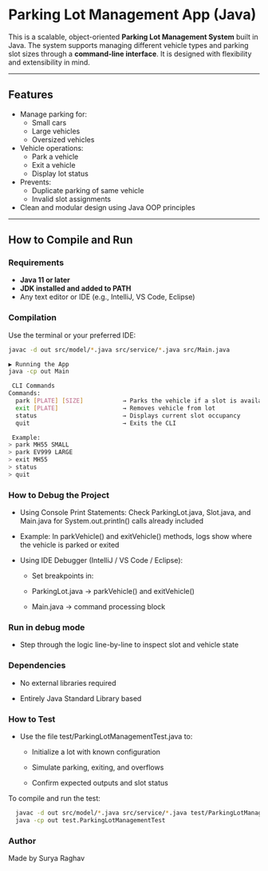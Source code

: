 #  Parking Lot Management App (Java)

This is a scalable, object-oriented **Parking Lot Management System** built in Java. 
The system supports managing different vehicle types and parking slot sizes through a **command-line interface**. 
It is designed with flexibility and extensibility in mind.

---

##  Features

- Manage parking for:
  - Small cars
  - Large vehicles
  - Oversized vehicles
- Vehicle operations:
  - Park a vehicle
  - Exit a vehicle
  - Display lot status
- Prevents:
  - Duplicate parking of same vehicle
  - Invalid slot assignments
- Clean and modular design using Java OOP principles

---

##  How to Compile and Run

###  Requirements

- **Java 11 or later**
- **JDK installed and added to PATH**
- Any text editor or IDE (e.g., IntelliJ, VS Code, Eclipse)

### Compilation

Use the terminal or your preferred IDE:

```bash
javac -d out src/model/*.java src/service/*.java src/Main.java

▶ Running the App
java -cp out Main

 CLI Commands
Commands:
  park [PLATE] [SIZE]           → Parks the vehicle if a slot is available
  exit [PLATE]                  → Removes vehicle from lot
  status                        → Displays current slot occupancy
  quit                          → Exits the CLI

 Example:
> park MH55 SMALL
> park EV999 LARGE
> exit MH55
> status
> quit
```

###  How to Debug the Project
- Using Console Print Statements:
Check ParkingLot.java, Slot.java, and Main.java for System.out.println() calls already included

- Example: In parkVehicle() and exitVehicle() methods, logs show where the vehicle is parked or exited

- Using IDE Debugger (IntelliJ / VS Code / Eclipse):
  - Set breakpoints in:

  - ParkingLot.java → parkVehicle() and exitVehicle()

  - Main.java → command processing block

### Run in debug mode

  - Step through the logic line-by-line to inspect slot and vehicle state

###  Dependencies
- No external libraries required

- Entirely Java Standard Library based

###  How to Test
- Use the file test/ParkingLotManagementTest.java to:

  - Initialize a lot with known configuration

  - Simulate parking, exiting, and overflows

  - Confirm expected outputs and slot status

To compile and run the test:
``` bash
  javac -d out src/model/*.java src/service/*.java test/ParkingLotManagementTest.java
  java -cp out test.ParkingLotManagementTest
```
###  Author
Made by Surya Raghav
